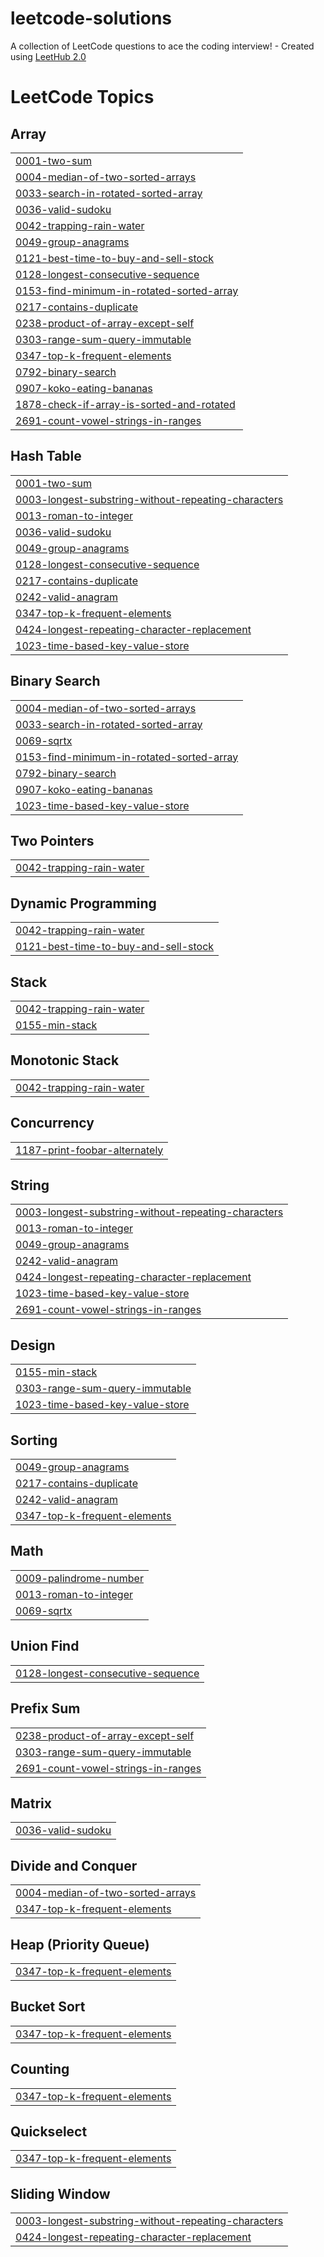 # leetcode-solutions
A collection of LeetCode questions to ace the coding interview! - Created using [LeetHub 2.0](https://github.com/maitreya2954/LeetHub-2.0-Firefox)

<!---LeetCode Topics Start-->
# LeetCode Topics
## Array
|  |
| ------- |
| [0001-two-sum](https://github.com/jb-cheng/leetcode-solutions/tree/master/0001-two-sum) |
| [0004-median-of-two-sorted-arrays](https://github.com/jb-cheng/leetcode-solutions/tree/master/0004-median-of-two-sorted-arrays) |
| [0033-search-in-rotated-sorted-array](https://github.com/jb-cheng/leetcode-solutions/tree/master/0033-search-in-rotated-sorted-array) |
| [0036-valid-sudoku](https://github.com/jb-cheng/leetcode-solutions/tree/master/0036-valid-sudoku) |
| [0042-trapping-rain-water](https://github.com/jb-cheng/leetcode-solutions/tree/master/0042-trapping-rain-water) |
| [0049-group-anagrams](https://github.com/jb-cheng/leetcode-solutions/tree/master/0049-group-anagrams) |
| [0121-best-time-to-buy-and-sell-stock](https://github.com/jb-cheng/leetcode-solutions/tree/master/0121-best-time-to-buy-and-sell-stock) |
| [0128-longest-consecutive-sequence](https://github.com/jb-cheng/leetcode-solutions/tree/master/0128-longest-consecutive-sequence) |
| [0153-find-minimum-in-rotated-sorted-array](https://github.com/jb-cheng/leetcode-solutions/tree/master/0153-find-minimum-in-rotated-sorted-array) |
| [0217-contains-duplicate](https://github.com/jb-cheng/leetcode-solutions/tree/master/0217-contains-duplicate) |
| [0238-product-of-array-except-self](https://github.com/jb-cheng/leetcode-solutions/tree/master/0238-product-of-array-except-self) |
| [0303-range-sum-query-immutable](https://github.com/jb-cheng/leetcode-solutions/tree/master/0303-range-sum-query-immutable) |
| [0347-top-k-frequent-elements](https://github.com/jb-cheng/leetcode-solutions/tree/master/0347-top-k-frequent-elements) |
| [0792-binary-search](https://github.com/jb-cheng/leetcode-solutions/tree/master/0792-binary-search) |
| [0907-koko-eating-bananas](https://github.com/jb-cheng/leetcode-solutions/tree/master/0907-koko-eating-bananas) |
| [1878-check-if-array-is-sorted-and-rotated](https://github.com/jb-cheng/leetcode-solutions/tree/master/1878-check-if-array-is-sorted-and-rotated) |
| [2691-count-vowel-strings-in-ranges](https://github.com/jb-cheng/leetcode-solutions/tree/master/2691-count-vowel-strings-in-ranges) |
## Hash Table
|  |
| ------- |
| [0001-two-sum](https://github.com/jb-cheng/leetcode-solutions/tree/master/0001-two-sum) |
| [0003-longest-substring-without-repeating-characters](https://github.com/jb-cheng/leetcode-solutions/tree/master/0003-longest-substring-without-repeating-characters) |
| [0013-roman-to-integer](https://github.com/jb-cheng/leetcode-solutions/tree/master/0013-roman-to-integer) |
| [0036-valid-sudoku](https://github.com/jb-cheng/leetcode-solutions/tree/master/0036-valid-sudoku) |
| [0049-group-anagrams](https://github.com/jb-cheng/leetcode-solutions/tree/master/0049-group-anagrams) |
| [0128-longest-consecutive-sequence](https://github.com/jb-cheng/leetcode-solutions/tree/master/0128-longest-consecutive-sequence) |
| [0217-contains-duplicate](https://github.com/jb-cheng/leetcode-solutions/tree/master/0217-contains-duplicate) |
| [0242-valid-anagram](https://github.com/jb-cheng/leetcode-solutions/tree/master/0242-valid-anagram) |
| [0347-top-k-frequent-elements](https://github.com/jb-cheng/leetcode-solutions/tree/master/0347-top-k-frequent-elements) |
| [0424-longest-repeating-character-replacement](https://github.com/jb-cheng/leetcode-solutions/tree/master/0424-longest-repeating-character-replacement) |
| [1023-time-based-key-value-store](https://github.com/jb-cheng/leetcode-solutions/tree/master/1023-time-based-key-value-store) |
## Binary Search
|  |
| ------- |
| [0004-median-of-two-sorted-arrays](https://github.com/jb-cheng/leetcode-solutions/tree/master/0004-median-of-two-sorted-arrays) |
| [0033-search-in-rotated-sorted-array](https://github.com/jb-cheng/leetcode-solutions/tree/master/0033-search-in-rotated-sorted-array) |
| [0069-sqrtx](https://github.com/jb-cheng/leetcode-solutions/tree/master/0069-sqrtx) |
| [0153-find-minimum-in-rotated-sorted-array](https://github.com/jb-cheng/leetcode-solutions/tree/master/0153-find-minimum-in-rotated-sorted-array) |
| [0792-binary-search](https://github.com/jb-cheng/leetcode-solutions/tree/master/0792-binary-search) |
| [0907-koko-eating-bananas](https://github.com/jb-cheng/leetcode-solutions/tree/master/0907-koko-eating-bananas) |
| [1023-time-based-key-value-store](https://github.com/jb-cheng/leetcode-solutions/tree/master/1023-time-based-key-value-store) |
## Two Pointers
|  |
| ------- |
| [0042-trapping-rain-water](https://github.com/jb-cheng/leetcode-solutions/tree/master/0042-trapping-rain-water) |
## Dynamic Programming
|  |
| ------- |
| [0042-trapping-rain-water](https://github.com/jb-cheng/leetcode-solutions/tree/master/0042-trapping-rain-water) |
| [0121-best-time-to-buy-and-sell-stock](https://github.com/jb-cheng/leetcode-solutions/tree/master/0121-best-time-to-buy-and-sell-stock) |
## Stack
|  |
| ------- |
| [0042-trapping-rain-water](https://github.com/jb-cheng/leetcode-solutions/tree/master/0042-trapping-rain-water) |
| [0155-min-stack](https://github.com/jb-cheng/leetcode-solutions/tree/master/0155-min-stack) |
## Monotonic Stack
|  |
| ------- |
| [0042-trapping-rain-water](https://github.com/jb-cheng/leetcode-solutions/tree/master/0042-trapping-rain-water) |
## Concurrency
|  |
| ------- |
| [1187-print-foobar-alternately](https://github.com/jb-cheng/leetcode-solutions/tree/master/1187-print-foobar-alternately) |
## String
|  |
| ------- |
| [0003-longest-substring-without-repeating-characters](https://github.com/jb-cheng/leetcode-solutions/tree/master/0003-longest-substring-without-repeating-characters) |
| [0013-roman-to-integer](https://github.com/jb-cheng/leetcode-solutions/tree/master/0013-roman-to-integer) |
| [0049-group-anagrams](https://github.com/jb-cheng/leetcode-solutions/tree/master/0049-group-anagrams) |
| [0242-valid-anagram](https://github.com/jb-cheng/leetcode-solutions/tree/master/0242-valid-anagram) |
| [0424-longest-repeating-character-replacement](https://github.com/jb-cheng/leetcode-solutions/tree/master/0424-longest-repeating-character-replacement) |
| [1023-time-based-key-value-store](https://github.com/jb-cheng/leetcode-solutions/tree/master/1023-time-based-key-value-store) |
| [2691-count-vowel-strings-in-ranges](https://github.com/jb-cheng/leetcode-solutions/tree/master/2691-count-vowel-strings-in-ranges) |
## Design
|  |
| ------- |
| [0155-min-stack](https://github.com/jb-cheng/leetcode-solutions/tree/master/0155-min-stack) |
| [0303-range-sum-query-immutable](https://github.com/jb-cheng/leetcode-solutions/tree/master/0303-range-sum-query-immutable) |
| [1023-time-based-key-value-store](https://github.com/jb-cheng/leetcode-solutions/tree/master/1023-time-based-key-value-store) |
## Sorting
|  |
| ------- |
| [0049-group-anagrams](https://github.com/jb-cheng/leetcode-solutions/tree/master/0049-group-anagrams) |
| [0217-contains-duplicate](https://github.com/jb-cheng/leetcode-solutions/tree/master/0217-contains-duplicate) |
| [0242-valid-anagram](https://github.com/jb-cheng/leetcode-solutions/tree/master/0242-valid-anagram) |
| [0347-top-k-frequent-elements](https://github.com/jb-cheng/leetcode-solutions/tree/master/0347-top-k-frequent-elements) |
## Math
|  |
| ------- |
| [0009-palindrome-number](https://github.com/jb-cheng/leetcode-solutions/tree/master/0009-palindrome-number) |
| [0013-roman-to-integer](https://github.com/jb-cheng/leetcode-solutions/tree/master/0013-roman-to-integer) |
| [0069-sqrtx](https://github.com/jb-cheng/leetcode-solutions/tree/master/0069-sqrtx) |
## Union Find
|  |
| ------- |
| [0128-longest-consecutive-sequence](https://github.com/jb-cheng/leetcode-solutions/tree/master/0128-longest-consecutive-sequence) |
## Prefix Sum
|  |
| ------- |
| [0238-product-of-array-except-self](https://github.com/jb-cheng/leetcode-solutions/tree/master/0238-product-of-array-except-self) |
| [0303-range-sum-query-immutable](https://github.com/jb-cheng/leetcode-solutions/tree/master/0303-range-sum-query-immutable) |
| [2691-count-vowel-strings-in-ranges](https://github.com/jb-cheng/leetcode-solutions/tree/master/2691-count-vowel-strings-in-ranges) |
## Matrix
|  |
| ------- |
| [0036-valid-sudoku](https://github.com/jb-cheng/leetcode-solutions/tree/master/0036-valid-sudoku) |
## Divide and Conquer
|  |
| ------- |
| [0004-median-of-two-sorted-arrays](https://github.com/jb-cheng/leetcode-solutions/tree/master/0004-median-of-two-sorted-arrays) |
| [0347-top-k-frequent-elements](https://github.com/jb-cheng/leetcode-solutions/tree/master/0347-top-k-frequent-elements) |
## Heap (Priority Queue)
|  |
| ------- |
| [0347-top-k-frequent-elements](https://github.com/jb-cheng/leetcode-solutions/tree/master/0347-top-k-frequent-elements) |
## Bucket Sort
|  |
| ------- |
| [0347-top-k-frequent-elements](https://github.com/jb-cheng/leetcode-solutions/tree/master/0347-top-k-frequent-elements) |
## Counting
|  |
| ------- |
| [0347-top-k-frequent-elements](https://github.com/jb-cheng/leetcode-solutions/tree/master/0347-top-k-frequent-elements) |
## Quickselect
|  |
| ------- |
| [0347-top-k-frequent-elements](https://github.com/jb-cheng/leetcode-solutions/tree/master/0347-top-k-frequent-elements) |
## Sliding Window
|  |
| ------- |
| [0003-longest-substring-without-repeating-characters](https://github.com/jb-cheng/leetcode-solutions/tree/master/0003-longest-substring-without-repeating-characters) |
| [0424-longest-repeating-character-replacement](https://github.com/jb-cheng/leetcode-solutions/tree/master/0424-longest-repeating-character-replacement) |
<!---LeetCode Topics End-->